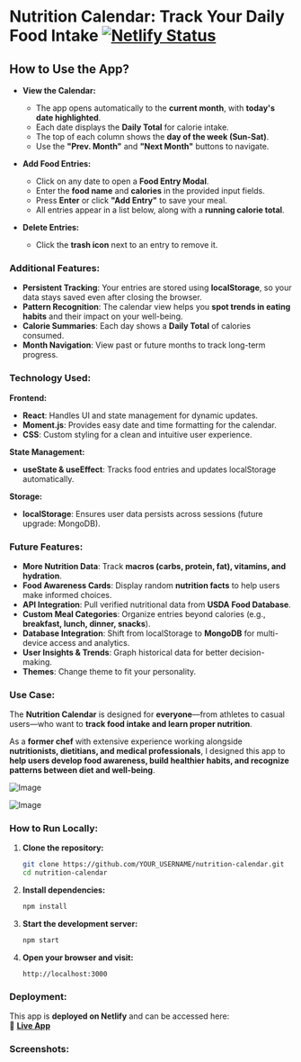 # Nutrition Calendar: Track Your Daily Food Intake  [![Netlify Status](https://api.netlify.com/api/v1/badges/332ff891-7a53-402c-ad3e-f522ba3e3be7/deploy-status)](https://app.netlify.com/sites/nutrition-calendar/deploys)

## How to Use the App?

* **View the Calendar:**  
  - The app opens automatically to the **current month**, with **today's date highlighted**.  
  - Each date displays the **Daily Total** for calorie intake.  
  - The top of each column shows the **day of the week (Sun-Sat)**.  
  - Use the **"Prev. Month"** and **"Next Month"** buttons to navigate.  

* **Add Food Entries:**  
  - Click on any date to open a **Food Entry Modal**.  
  - Enter the **food name** and **calories** in the provided input fields.  
  - Press **Enter** or click **"Add Entry"** to save your meal.  
  - All entries appear in a list below, along with a **running calorie total**.  

* **Delete Entries:**  
  - Click the **trash icon** next to an entry to remove it.  

### Additional Features:  

* **Persistent Tracking**: Your entries are stored using **localStorage**, so your data stays saved even after closing the browser.  
* **Pattern Recognition**: The calendar view helps you **spot trends in eating habits** and their impact on your well-being.  
* **Calorie Summaries**: Each day shows a **Daily Total** of calories consumed.  
* **Month Navigation**: View past or future months to track long-term progress.  

### Technology Used:  

**Frontend:**  
* **React**: Handles UI and state management for dynamic updates.  
* **Moment.js**: Provides easy date and time formatting for the calendar.  
* **CSS**: Custom styling for a clean and intuitive user experience.  

**State Management:**  
* **useState & useEffect**: Tracks food entries and updates localStorage automatically.  

**Storage:**  
* **localStorage**: Ensures user data persists across sessions (future upgrade: MongoDB).  

### Future Features:  

* **More Nutrition Data**: Track **macros (carbs, protein, fat), vitamins, and hydration**.  
* **Food Awareness Cards**: Display random **nutrition facts** to help users make informed choices.  
* **API Integration**: Pull verified nutritional data from **USDA Food Database**.  
* **Custom Meal Categories**: Organize entries beyond calories (e.g., **breakfast, lunch, dinner, snacks**).  
* **Database Integration**: Shift from localStorage to **MongoDB** for multi-device access and analytics.  
* **User Insights & Trends**: Graph historical data for better decision-making.  
* **Themes**: Change theme to fit your personality.

### Use Case:  

The **Nutrition Calendar** is designed for **everyone**—from athletes to casual users—who want to **track food intake and learn proper nutrition**.  

As a **former chef** with extensive experience working alongside **nutritionists, dietitians, and medical professionals**, I designed this app to **help users develop food awareness, build healthier habits, and recognize patterns between diet and well-being**.  


![Image](https://github.com/user-attachments/assets/84ad3172-04f5-4d6c-9571-7db03b81f690)

![Image](https://github.com/user-attachments/assets/fca20167-296e-4439-9dce-544f5c8ef363)

### How to Run Locally:  

1. **Clone the repository:**  
   ```sh
   git clone https://github.com/YOUR_USERNAME/nutrition-calendar.git
   cd nutrition-calendar
   ```  
2. **Install dependencies:**  
   ```sh
   npm install
   ```  
3. **Start the development server:**  
   ```sh
   npm start
   ```  
4. **Open your browser and visit:**  
   ```
   http://localhost:3000
   ```  

### Deployment:  

This app is **deployed on Netlify** and can be accessed here:  
🔗 **[Live App]()**  

### Screenshots:  

